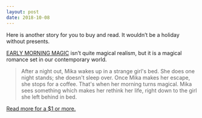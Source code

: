 ```yaml
---
layout: post
date: 2018-10-08
---
```


Here is another story for you to buy and read. It wouldn’t be a holiday without presents. 

[EARLY MORNING MAGIC](https://jessdriscoll.itch.io/early-morning-magic) isn’t quite magical realism, but it is a magical romance set in our contemporary world. 

> After a night out, Mika wakes up in a strange girl's bed. She does one night stands; she doesn't sleep over. Once Mika makes her escape, she stops for a coffee. That's when her morning turns magical. Mika sees something which makes her rethink her life, right down to the girl she left behind in bed.

[Read more for a $1 or more.](https://jessdriscoll.itch.io/early-morning-magic)
